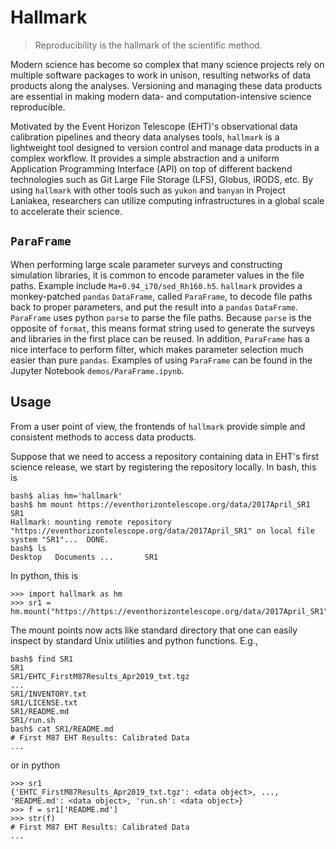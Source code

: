 # Hallmark

> Reproducibility is the hallmark of the scientific method.

Modern science has become so complex that many science projects rely
on multiple software packages to work in unison, resulting networks of
data products along the analyses.
Versioning and managing these data products are essential in making
modern data- and computation-intensive science reproducible.

Motivated by the Event Horizon Telescope (EHT)'s observational data
calibration pipelines and theory data analyses tools, `hallmark` is a
lightweight tool designed to version control and manage data products
in a complex workflow.
It provides a simple abstraction and a uniform Application Programming
Interface (API) on top of different backend technologies such as Git
Large File Storage (LFS), Globus, iRODS, etc.
By using `hallmark` with other tools such as `yukon` and `banyan` in
Project Laniakea, researchers can utilize computing infrastructures in
a global scale to accelerate their science.

## `ParaFrame`

When performing large scale parameter surveys and constructing
simulation libraries, it is common to encode parameter values in the
file paths.
Example include `Ma+0.94_i70/sed_Rh160.h5`.
`hallmark` provides a monkey-patched `pandas` `DataFrame`, called
`ParaFrame`, to decode file paths back to proper parameters, and put
the result into a `pandas` `DataFrame`.
`ParaFrame` uses python `parse` to parse the file paths.
Because `parse` is the opposite of `format`, this means format string
used to generate the surveys and libraries in the first place can be
reused.
In addition, `ParaFrame` has a nice interface to perform filter, which
makes parameter selection much easier than pure `pandas`.
Examples of using `ParaFrame` can be found in the Jupyter Notebook
`demos/ParaFrame.ipynb`.

## Usage

From a user point of view, the frontends of `hallmark` provide simple
and consistent methods to access data products.

Suppose that we need to access a repository containing data in EHT's
first science release, we start by registering the repository locally.
In bash, this is

    bash$ alias hm='hallmark'
    bash$ hm mount https://eventhorizontelescope.org/data/2017April_SR1 SR1
    Hallmark: mounting remote repository "https://eventhorizontelescope.org/data/2017April_SR1" on local file system "SR1"...  DONE.
    bash$ ls
    Desktop   Documents ...       SR1

In python, this is

    >>> import hallmark as hm
    >>> sr1 = hm.mount("https://https://eventhorizontelescope.org/data/2017April_SR1")

The mount points now acts like standard directory that one can easily
inspect by standard Unix utilities and python functions.  E.g.,

    bash$ find SR1
    SR1
    SR1/EHTC_FirstM87Results_Apr2019_txt.tgz
    ...
    SR1/INVENTORY.txt
    SR1/LICENSE.txt
    SR1/README.md
    SR1/run.sh
    bash$ cat SR1/README.md
    # First M87 EHT Results: Calibrated Data
    ...

or in python

    >>> sr1
    {'EHTC_FirstM87Results_Apr2019_txt.tgz': <data object>, ..., 'README.md': <data object>, 'run.sh': <data object>}
    >>> f = sr1['README.md']
    >>> str(f)
    # First M87 EHT Results: Calibrated Data
    ...
